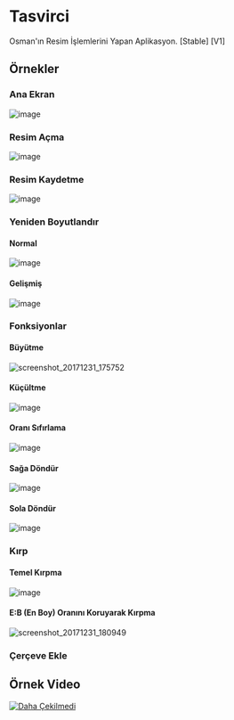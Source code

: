# Tasvirci
Osman'ın Resim İşlemlerini Yapan Aplikasyon. [Stable] [V1]

## Örnekler

### Ana Ekran
![image](https://user-images.githubusercontent.com/25110697/34462348-2d3a815a-ee53-11e7-9411-ab7cb9bcbfe9.png)

### Resim Açma
![image](https://user-images.githubusercontent.com/25110697/34462352-49564158-ee53-11e7-838b-52aa74e7d487.png)

### Resim Kaydetme
![image](https://user-images.githubusercontent.com/25110697/34462358-5af3e064-ee53-11e7-9785-8bc6dd77fbef.png)

### Yeniden Boyutlandır

#### Normal
![image](https://user-images.githubusercontent.com/25110697/34462386-cefa718a-ee53-11e7-80eb-2c7e95e7a783.png)

#### Gelişmiş
![image](https://user-images.githubusercontent.com/25110697/34462395-f6a8355a-ee53-11e7-8df5-7d8cde74cb41.png)

### Fonksiyonlar

#### Büyütme
![screenshot_20171231_175752](https://user-images.githubusercontent.com/25110697/34462402-292c6438-ee54-11e7-8c01-39bd436743eb.png)

#### Küçültme
![image](https://user-images.githubusercontent.com/25110697/34462407-44a23f6c-ee54-11e7-9aec-463d9ffc74f2.png)

#### Oranı Sıfırlama
![image](https://user-images.githubusercontent.com/25110697/34462436-27cffbf8-ee55-11e7-9c81-a03ea0fee36d.png)

#### Sağa Döndür
![image](https://user-images.githubusercontent.com/25110697/34462446-5e63edfa-ee55-11e7-84a7-d533db250b24.png)

#### Sola Döndür
![image](https://user-images.githubusercontent.com/25110697/34462440-457c28de-ee55-11e7-919c-41b9d533ca00.png)

### Kırp

#### Temel Kırpma
![image](https://user-images.githubusercontent.com/25110697/34462455-b0625d4e-ee55-11e7-8297-769c31e1be55.png)

#### E:B (En Boy) Oranını Koruyarak Kırpma
![screenshot_20171231_180949](https://user-images.githubusercontent.com/25110697/34462465-d47552ae-ee55-11e7-8e6c-3405232621b6.png)

### Çerçeve Ekle

## Örnek Video
[![Daha Çekilmedi](https://img.youtube.com/vi/-/0.jpg)](https://www.youtube.com/watch?v=-)

